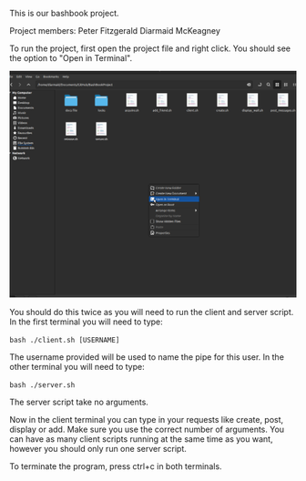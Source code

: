 This is our bashbook project.

Project members: 
Peter Fitzgerald
Diarmaid McKeagney

To run the project, first open the project file and right click. You should see the option to "Open in Terminal".

<img src="/docs_file/opening_terminal_cropped.png" alt="Opening the terminal"/>

You should do this twice as you will need to run the client and server script.
In the first terminal you will need to type:

```bash ./client.sh [USERNAME]```

The username provided will be used to name the pipe for this user.
In the other terminal you will need to type:

```bash ./server.sh```

The server script take no arguments.

Now in the client terminal you can type in your requests like create, post, display or add. Make sure you use the correct number of arguments. You can have as many client scripts running at the same time as you want, however you should only run one server script.

To terminate the program, press ctrl+c in both terminals.